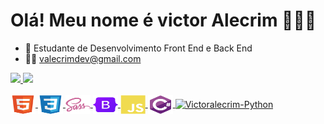 ## <h1> Olá! Meu nome é victor Alecrim  🐱‍👤👋</h1>

- 🌱 Estudante de Desenvolvimento Front End e Back End
- 🐱‍💻 valecrimdev@gmail.com

<div align="left">
  <a href="https://github.com/Victoralecrim">
   <img height="180em" src="https://github-readme-stats.vercel.app/api?username=Victoralecrim&show_icons=false&theme=github_dark&include_all_commits=true&count_private=true"/>
  <img height="180em" src="https://github-readme-stats-sigma-five.vercel.app/api/top-langs/?username=Victoralecrim&layout=compact&langs_count=7&theme=github_dark"/>
</div>
  
<div style="display: inline_block"><br>
  <img align="center" alt="Victoralecrim-HTML" height="30" width="40" src="https://raw.githubusercontent.com/devicons/devicon/master/icons/html5/html5-original.svg">
  <img align="center" alt="Victoralecrim-CSS" height="30" width="40" src="https://raw.githubusercontent.com/devicons/devicon/master/icons/css3/css3-original.svg">
  <img align="center" alt="Victoralecrim-SASS" height="30" width="40" src="https://raw.githubusercontent.com/devicons/devicon/master/icons/sass/sass-original.svg">
  <img align="center" alt="Victoralecrim-Bootstrap" height="30" width="40" src="https://raw.githubusercontent.com/devicons/devicon/master/icons/bootstrap/bootstrap-original.svg">
  <img align="center" alt="Victoralecrim-Js" height="30" width="40" src="https://raw.githubusercontent.com/devicons/devicon/master/icons/javascript/javascript-plain.svg">
  <img align="center" alt="Victoralecrim-Csharp" height="30" width="40" src="https://raw.githubusercontent.com/devicons/devicon/master/icons/csharp/csharp-original.svg">

  <img align="center" alt="Victoralecrim-Python" height="30" width="40" src="https://cdn.jsdelivr.net/gh/devicons/devicon/icons/python/python-original.svg" />
          
 </div>
